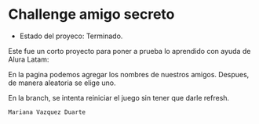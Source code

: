 <h1> Challenge amigo secreto </h1>

- Estado del proyeco: Terminado.

Este fue un corto proyecto para poner a prueba lo aprendido con ayuda de Alura Latam:

En la pagina podemos agregar los nombres de nuestros amigos. Despues, de manera aleatoria
se elige uno.

En la branch, se intenta reiniciar el juego sin tener que darle refresh. 

```Mariana Vazquez Duarte```
